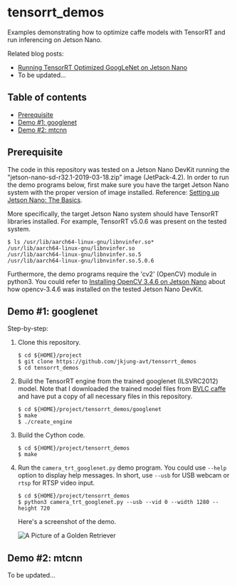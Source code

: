 # tensorrt_demos

Examples demonstrating how to optimize caffe models with TensorRT and run inferencing on Jetson Nano.

Related blog posts:

* [Running TensorRT Optimized GoogLeNet on Jetson Nano](https://jkjung-avt.github.io/tensorrt-googlenet/)
* To be updated...

Table of contents
-----------------

* [Prerequisite](#prerequisite)
* [Demo #1: googlenet](#googlenet)
* [Demo #2: mtcnn](#mtcnn)

<a name="prerequisite"></a>
Prerequisite
------------

The code in this repository was tested on a Jetson Nano DevKit running the "jetson-nano-sd-r32.1-2019-03-18.zip” image (JetPack-4.2).  In order to run the demo programs below, first make sure you have the target Jetson Nano system with the proper version of image installed.  Reference: [Setting up Jetson Nano: The Basics](https://jkjung-avt.github.io/setting-up-nano/).

More specifically, the target Jetson Nano system should have TensorRT libraries installed.  For example, TensorRT v5.0.6 was present on the tested system.

```shell
$ ls /usr/lib/aarch64-linux-gnu/libnvinfer.so*
/usr/lib/aarch64-linux-gnu/libnvinfer.so
/usr/lib/aarch64-linux-gnu/libnvinfer.so.5
/usr/lib/aarch64-linux-gnu/libnvinfer.so.5.0.6
```

Furthermore, the demo programs require the 'cv2' (OpenCV) module in python3.  You could refer to [Installing OpenCV 3.4.6 on Jetson Nano](https://jkjung-avt.github.io/opencv-on-nano/) about how opencv-3.4.6 was installed on the tested Jetson Nano DevKit.

<a name="googlenet"></a>
Demo #1: googlenet
------------------

Step-by-step:

1. Clone this repository.

   ```shell
   $ cd ${HOME}/project
   $ git clone https://github.com/jkjung-avt/tensorrt_demos
   $ cd tensorrt_demos
   ```

2. Build the TensorRT engine from the trained googlenet (ILSVRC2012) model.  Note that I downloaded the trained model files from [BVLC caffe](https://github.com/BVLC/caffe/tree/master/models/bvlc_googlenet) and have put a copy of all necessary files in this repository.

   ```shell
   $ cd ${HOME}/project/tensorrt_demos/googlenet
   $ make
   $ ./create_engine
   ```

3. Build the Cython code.

   ```shell
   $ cd ${HOME}/project/tensorrt_demos
   $ make
   ```

4. Run the `camera_trt_googlenet.py` demo program.  You could use `--help` option to display help messages.  In short, use `--usb` for USB webcam or `rtsp` for RTSP video input.

   ```shell
   $ cd ${HOME}/project/tensorrt_demos
   $ python3 camera_trt_googlenet.py --usb --vid 0 --width 1280 --height 720
   ```

   Here's a screenshot of the demo.

   ![A Picture of a Golden Retriever](https://raw.githubusercontent.com/jkjung-avt/tensorrt_demos/master/doc/golden_retriever.png)

<a name="mtcnn"></a>
Demo #2: mtcnn
--------------

To be updated...
